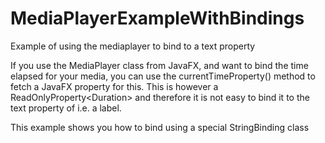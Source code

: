 # MediaPlayerExampleWithBindings
Example of using the mediaplayer to bind to a text property

If you use the MediaPlayer class from JavaFX, and want to bind the time elapsed for your  media, 
you can use the currentTimeProperty() method to fetch a JavaFX property for this. This is however
a ReadOnlyProperty\<Duration\> and therefore it is not easy to bind it to the text property of i.e. 
a label.

This example shows you how to bind using a special StringBinding class
